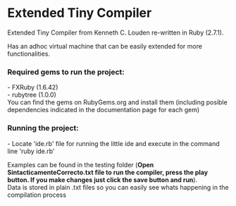 <h1>Extended Tiny Compiler</h1>

<p>Extended Tiny Compiler from Kenneth C. Louden re-written in Ruby (2.7.1).<br>

Has an adhoc virtual machine that can be easily extended for more functionalities.</p>

<h3>Required gems to run the project:</h3>
  - FXRuby (1.6.42)<br>
  - rubytree (1.0.0)<br>
You can find the gems on RubyGems.org and install them (including posible dependencies indicated in the documentation page for each gem)
  
<h3>Running the project:</h3>
  - Locate 'ide.rb' file for running the little ide and execute in the command line 'ruby ide.rb'<br>
  
Examples can be found in the testing folder (<b>Open SintacticamenteCorrecto.txt file to run the compiler, press the play button. If you make changes just click the save button and run</b>).
<br>Data is stored in plain .txt files so you can easily see whats happening in the compilation process
